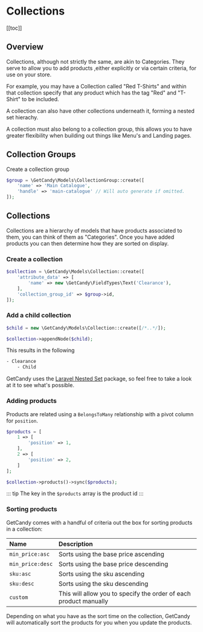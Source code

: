 # Collections

[[toc]]

## Overview

Collections, although not strictly the same, are akin to Categories. They serve to allow you to add products ,either explicitly or via certain criteria, for use on your store.

For example, you may have a Collection called "Red T-Shirts" and within that collection specify that any product which has the tag "Red" and "T-Shirt" to be included.

A collection can also have other collections underneath it, forming a nested set hierachy.

A collection must also belong to a collection group, this allows you to have greater flexibility when building out things like Menu's and Landing pages.


## Collection Groups

Create a collection group

```php
$group = \GetCandy\Models\CollectionGroup::create([
    'name' => 'Main Catalogue',
    'handle' => 'main-catalogue' // Will auto generate if omitted.
]);
```


## Collections

Collections are a hierarchy of models that have products associated to them, you can think of them as "Categories". Once you have added products you can then determine how they are sorted on display.

### Create a collection

```php
$collection = \GetCandy\Models\Collection::create([
    'attribute_data' => [
        'name' => new \GetCandy\FieldTypes\Text('Clearance'),
    ],
    'collection_group_id' => $group->id,
]);
```


### Add a child collection

```php
$child = new \GetCandy\Models\Collection::create([/*..*/]);

$collection->appendNode($child);
```

This results in the following

```bash
- Clearance
    - Child
```

GetCandy uses the [Laravel Nested Set](https://github.com/lazychaser/laravel-nestedset) package, so feel free to take a look at it to see what's possible.

### Adding products

Products are related using a `BelongsToMany` relationship with a pivot column for `position`.

```php
$products = [
    1 => [
        'position' => 1,
    ],
    2 => [
        'position' => 2,
    ]
];

$collection->products()->sync($products);
```

::: tip
The key in the `$products` array is the product id
:::

### Sorting products

GetCandy comes with a handful of criteria out the box for sorting products in a collection:

|Name|Description|
|:-|:-|
|`min_price:asc`|Sorts using the base price ascending|
|`min_price:desc`|Sorts using the base price descending|
|`sku:asc`|Sorts using the sku ascending|
|`sku:desc`|Sorts using the sku descending|
|`custom`|This will allow you to specify the order of each product manually|

Depending on what you have as the sort time on the collection, GetCandy will automatically sort the products for you when you update the products.

